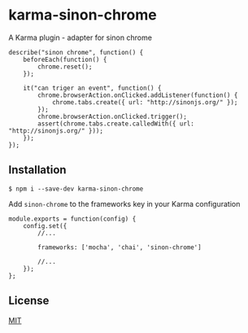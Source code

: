 karma-sinon-chrome
===

A Karma plugin - adapter for sinon chrome 

```
describe("sinon chrome", function() {
    beforeEach(function() {
        chrome.reset();
    });

    it("can triger an event", function() {
        chrome.browserAction.onClicked.addListener(function() {
            chrome.tabs.create({ url: "http://sinonjs.org/" });
        });
        chrome.browserAction.onClicked.trigger();
        assert(chrome.tabs.create.calledWith({ url: "http://sinonjs.org/" }));
    });
});
```

## Installation

```
$ npm i --save-dev karma-sinon-chrome
```

Add `sinon-chrome` to the frameworks key in your Karma configuration

```
module.exports = function(config) {
    config.set({
        //...

        frameworks: ['mocha', 'chai', 'sinon-chrome']

        //...
    });
};
```

## License

[MIT](http://9joneg.mit-license.org/)

